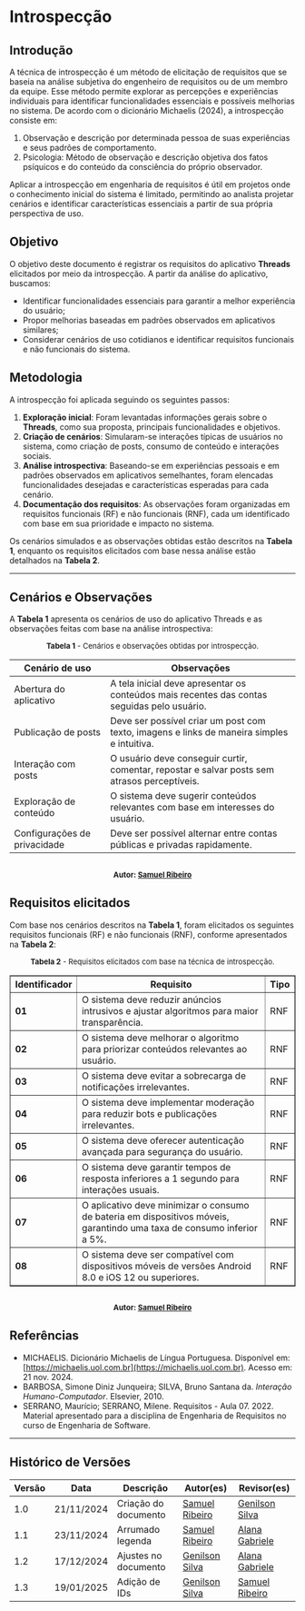 # Introspecção

## Introdução

A técnica de introspecção é um método de elicitação de requisitos que se baseia na análise subjetiva do engenheiro de requisitos ou de um membro da equipe. Esse método permite explorar as percepções e experiências individuais para identificar funcionalidades essenciais e possíveis melhorias no sistema. De acordo com o dicionário Michaelis (2024), a introspecção consiste em:

1. Observação e descrição por determinada pessoa de suas experiências e seus padrões de comportamento.
2. Psicologia: Método de observação e descrição objetiva dos fatos psíquicos e do conteúdo da consciência do próprio observador.

Aplicar a introspecção em engenharia de requisitos é útil em projetos onde o conhecimento inicial do sistema é limitado, permitindo ao analista projetar cenários e identificar características essenciais a partir de sua própria perspectiva de uso.

## Objetivo

O objetivo deste documento é registrar os requisitos do aplicativo **Threads** elicitados por meio da introspecção. A partir da análise do aplicativo, buscamos:

- Identificar funcionalidades essenciais para garantir a melhor experiência do usuário;
- Propor melhorias baseadas em padrões observados em aplicativos similares;
- Considerar cenários de uso cotidianos e identificar requisitos funcionais e não funcionais do sistema.

## Metodologia

A introspecção foi aplicada seguindo os seguintes passos:

1. **Exploração inicial**: Foram levantadas informações gerais sobre o **Threads**, como sua proposta, principais funcionalidades e objetivos.
2. **Criação de cenários**: Simularam-se interações típicas de usuários no sistema, como criação de posts, consumo de conteúdo e interações sociais.
3. **Análise introspectiva**: Baseando-se em experiências pessoais e em padrões observados em aplicativos semelhantes, foram elencadas funcionalidades desejadas e características esperadas para cada cenário.
4. **Documentação dos requisitos**: As observações foram organizadas em requisitos funcionais (RF) e não funcionais (RNF), cada um identificado com base em sua prioridade e impacto no sistema.

Os cenários simulados e as observações obtidas estão descritos na **Tabela 1**, enquanto os requisitos elicitados com base nessa análise estão detalhados na **Tabela 2**.

---

## Cenários e Observações

A **Tabela 1** apresenta os cenários de uso do aplicativo Threads e as observações feitas com base na análise introspectiva:

<font size="2"><p style="text-align: center">**Tabela 1** - Cenários e observações obtidas por introspecção. </p></font>

| **Cenário de uso**           | **Observações**                                                                              |
| ---------------------------- | -------------------------------------------------------------------------------------------- |
| Abertura do aplicativo       | A tela inicial deve apresentar os conteúdos mais recentes das contas seguidas pelo usuário.  |
| Publicação de posts          | Deve ser possível criar um post com texto, imagens e links de maneira simples e intuitiva.   |
| Interação com posts          | O usuário deve conseguir curtir, comentar, repostar e salvar posts sem atrasos perceptíveis. |
| Exploração de conteúdo       | O sistema deve sugerir conteúdos relevantes com base em interesses do usuário.               |
| Configurações de privacidade | Deve ser possível alternar entre contas públicas e privadas rapidamente.                     |

## <font size="2"><p style="text-align: center"> Autor: [Samuel Ribeiro](https://github.com/SamuelRicosta) </p></font>

## Requisitos elicitados

Com base nos cenários descritos na **Tabela 1**, foram elicitados os seguintes requisitos funcionais (RF) e não funcionais (RNF), conforme apresentados na **Tabela 2**:

<font size="2"><p style="text-align: center">**Tabela 2** - Requisitos elicitados com base na técnica de introspecção. </p></font>

<table border="1"> <tr> <th><strong>Identificador</strong></th> <th><strong>Requisito</strong></th> <th><strong>Tipo</strong></th> </tr> <tr> <td><strong><a id="anchor_I01" style="visibility: hidden"></a>01</strong></td> <td>O sistema deve reduzir anúncios intrusivos e ajustar algoritmos para maior transparência.</td> <td>RNF</td> </tr> <tr> <td><strong><a id="anchor_I02" style="visibility: hidden"></a>02</strong></td> <td>O sistema deve melhorar o algoritmo para priorizar conteúdos relevantes ao usuário.</td> <td>RNF</td> </tr> <tr> <td><strong><a id="anchor_I03" style="visibility: hidden"></a>03</strong></td> <td>O sistema deve evitar a sobrecarga de notificações irrelevantes.</td> <td>RNF</td> </tr> <tr> <td><strong><a id="anchor_I04" style="visibility: hidden"></a>04</strong></td> <td>O sistema deve implementar moderação para reduzir bots e publicações irrelevantes.</td> <td>RNF</td> </tr> <tr> <td><strong><a id="anchor_I05" style="visibility: hidden"></a>05</strong></td> <td>O sistema deve oferecer autenticação avançada para segurança do usuário.</td> <td>RNF</td> </tr> <tr> <td><strong><a id="anchor_I06" style="visibility: hidden"></a>06</strong></td> <td>O sistema deve garantir tempos de resposta inferiores a 1 segundo para interações usuais.</td> <td>RNF</td> </tr> <tr> <td><strong><a id="anchor_I07" style="visibility: hidden"></a>07</strong></td> <td>O aplicativo deve minimizar o consumo de bateria em dispositivos móveis, garantindo uma taxa de consumo inferior a 5%.</td> <td>RNF</td> </tr> <tr> <td><strong><a id="anchor_I08" style="visibility: hidden"></a>08</strong></td> <td>O sistema deve ser compatível com dispositivos móveis de versões Android 8.0 e iOS 12 ou superiores.</td> <td>RNF</td> </tr> </table>

## <font size="2"><p style="text-align: center"> Autor: [Samuel Ribeiro](https://github.com/SamuelRicosta) </p></font>

## Referências

- MICHAELIS. Dicionário Michaelis de Língua Portuguesa. Disponível em: [https://michaelis.uol.com.br](https://michaelis.uol.com.br). Acesso em: 21 nov. 2024.
- BARBOSA, Simone Diniz Junqueira; SILVA, Bruno Santana da. _Interação Humano-Computador_. Elsevier, 2010.
- SERRANO, Maurício; SERRANO, Milene. Requisitos - Aula 07. 2022. Material apresentado para a disciplina de Engenharia de Requisitos no curso de Engenharia de Software.

---

## Histórico de Versões

| **Versão** | **Data**   | **Descrição**        | **Autor(es)**                                      | **Revisor(es)**                                    |
| ---------- | ---------- | -------------------- | -------------------------------------------------- | -------------------------------------------------- |
| 1.0        | 21/11/2024 | Criação do documento | [Samuel Ribeiro](https://github.com/SamuelRicosta) | [Genilson Silva](https://github.com/GenilsonJrs)   |
| 1.1        | 23/11/2024 | Arrumado legenda     | [Samuel Ribeiro](https://github.com/SamuelRicosta) | [Alana Gabriele](https://github.com/alanagabriele) |
| 1.2        | 17/12/2024 | Ajustes no documento     | [Genilson Silva](https://github.com/GenilsonJrs) | [Alana Gabriele](https://github.com/alanagabriele) |
| 1.3        | 19/01/2025 | Adição de IDs     | [Genilson Silva](https://github.com/GenilsonJrs) | [Samuel Ribeiro](https://github.com/SamuelRicosta) |

